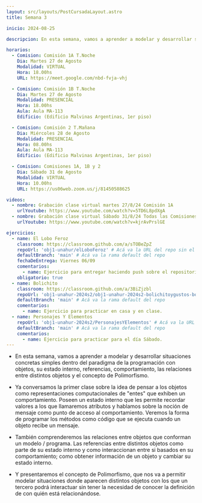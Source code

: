 ```yaml
---
layout: src/layouts/PostCursadaLayout.astro
title: Semana 3

inicio: 2024-08-25

descripcion: En esta semana, vamos a aprender a modelar y desarrollar situaciones concretas simples dentro del paradigma de la programación con objetos, su estado interno, comportamiento, las relaciones entre distintos objetos y comprender el concepto de Polimorfismo.

horarios:
  - Comision: Comisión 1A T.Noche
    Dia: Martes 27 de Agosto
    Modalidad: VIRTUAL
    Hora: 18.00hs
    URL: https://meet.google.com/nbd-fvja-vhj

  - Comision: Comisión 1B T.Noche
    Dia: Martes 27 de Agosto
    Modalidad: PRESENCIAL
    Hora: 18.00hs
    Aula: Aula MA-113
    Edificio: (Edificio Malvinas Argentinas, 1er piso)

  - Comision: Comisión 2 T.Mañana
    Dia: Miércoles 28 de Agosto
    Modalidad: PRESENCIAL
    Hora: 08.00hs
    Aula: Aula MA-113
    Edificio: (Edificio Malvinas Argentinas, 1er piso)

  - Comision: Comisiones 1A, 1B y 2
    Dia: Sábado 31 de Agosto
    Modalidad: VIRTUAL
    Hora: 10.00hs
    URL: https://us06web.zoom.us/j/81450588625

videos:
  - nombre: Grabación clase virtual martes 27/8/24 Comisión 1A
    urlYoutube: https://www.youtube.com/watch?v=5TD6L8pdXgA
  - nombre: Grabación clase virtual Sábado 31/8/24 Todas las Comisiones
    urlYoutube: https://www.youtube.com/watch?v=kjrAvPrslGE

ejercicios:
  - name: El Lobo Feroz
    classroom: https://classroom.github.com/a/sTOBeZpZ
    repoUrl: 'obj1-unahur/elLoboFeroz' # Acá va la URL del repo sin el "https://github.com/"
    defaultBranch: 'main' # Acá va la rama default del repo
    fechaDeEntrega: Viernes 06/09
    comentarios:
      - name: Ejercicio para entregar haciendo push sobre el repositorio con la asignación correspondiente.
    obligatorio: true
  - name: Bolichito
    classroom: https://classroom.github.com/a/3BiZjzbl
    repoUrl: 'obj1-unahur-2024s2/obj1-unahur-2024s2-bolichitoygustos-bolichito' # Acá va la URL del repo sin el "https://github.com/"
    defaultBranch: 'main' # Acá va la rama default del repo
    comentarios:
      - name: Ejercicio para practicar en casa y en clase.
  - name: Personajes Y Elementos
    repoUrl: 'obj1-unahur-2024s2/PersonajesYElementos' # Acá va la URL del repo sin el "https://github.com/"
    defaultBranch: 'main' # Acá va la rama default del repo
    comentarios:
      - name: Ejercicio para practicar para el día Sábado.
---
```


- En esta semana, vamos a aprender a modelar y desarrollar situaciones concretas simples dentro del paradigma de la programación con objetos, su estado interno, referencias, comportamiento, las relaciones entre distintos objetos y el concepto de Polimorfismo.

- Ya conversamos la primer clase sobre la idea de pensar a los objetos como representaciones computacionales de "entes" que exhiben un comportamiento. Poseen un estado interno que les permite recordar valores a los que llamaremos atributos y hablamos sobre la noción de mensaje como punto de acceso al comportamiento. Veremos la forma de programar los métodos como código que se ejecuta cuando un objeto recibe un mensaje.

- También comprenderemos las relaciones entre objetos que conforman un modelo / programa. Las referencias entre distintos objetos como parte de su estado interno y como interaccionan entre si basados en su comportamiento; como obtener información de un objeto y cambiar su estado interno.

- Y presentaremos el concepto de Polimorfismo, que nos va a permitir modelar situaciones donde aparecen distintos objetos con los que un tercero podrá interactuar sin tener la necesidad de conocer la definición de con quién está relacionándose.
